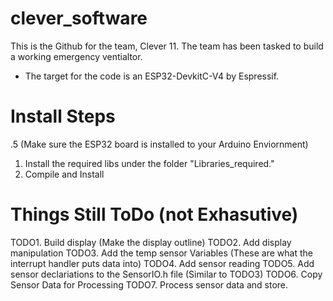 # clever_software
This is the Github for the team, Clever 11. The team has been tasked to build a working emergency ventialtor. 
* The target for the code is an ESP32-DevkitC-V4 by Espressif.


# Install Steps
.5 (Make sure the ESP32 board is installed to your Arduino Enviornment)
1. Install the required libs under the folder "Libraries_required."
2. Compile and Install

# Things Still ToDo (not Exhasutive)
TODO1. Build display (Make the display outline)
TODO2. Add display manipulation
TODO3. Add the temp sensor Variables (These are what the interrupt handler puts data into)
TODO4. Add sensor reading
TODO5. Add sensor declariations to the SensorIO.h file (Similar to TODO3)
TODO6. Copy Sensor Data for Processing
TODO7. Process sensor data and store.
